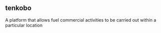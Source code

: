 
## tenkobo
A platform that allows fuel commercial activities to be carried out within a particular location
